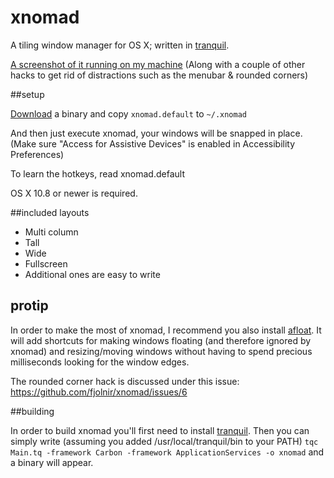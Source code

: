 xnomad
======

A tiling window manager for OS X; written in [tranquil](https://github.com/fjolnir/tranquil).

[A screenshot of it running on my machine](http://d.asgeirsson.is/E9jb) (Along with a couple of other hacks to get rid of distractions such as the menubar & rounded corners)

##setup

[Download](http://d.asgeirsson.is/sfEI) a binary and copy `xnomad.default` to `~/.xnomad`

And then just execute xnomad, your windows will be snapped in place. (Make sure "Access for Assistive Devices" is enabled in Accessibility Preferences)

To learn the hotkeys, read xnomad.default

OS X 10.8 or newer is required.

##included layouts

 * Multi column
 * Tall
 * Wide
 * Fullscreen
 * Additional ones are easy to write

## protip

In order to make the most of xnomad, I recommend you also install [afloat](http://infinite-labs.net/afloat/). It will add shortcuts for making windows floating (and therefore ignored by xnomad) and resizing/moving windows without having to spend precious milliseconds looking for the window edges.

The rounded corner hack is discussed under this issue: https://github.com/fjolnir/xnomad/issues/6

##building

In order to build xnomad you'll first need to install [tranquil](https://github.com/fjolnir/tranquil). Then you can simply write (assuming you added /usr/local/tranquil/bin to your PATH) `tqc Main.tq -framework Carbon -framework ApplicationServices -o xnomad` and a binary will appear.
